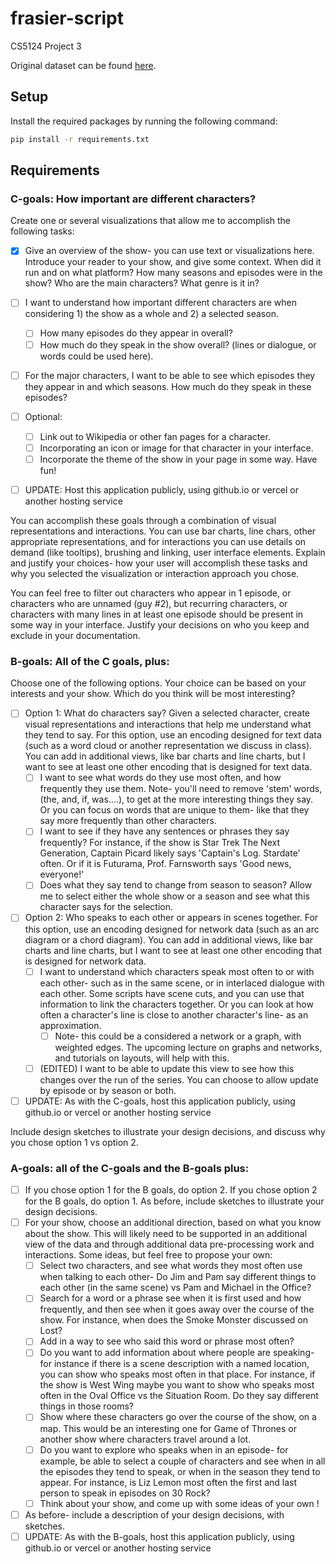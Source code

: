 # frasier-script
CS5124 Project 3

Original dataset can be found [here](https://data.world/chipoglesby/frasier-crane-television-transcripts).

## Setup

Install the required packages by running the following command:

```bash
pip install -r requirements.txt
```

## Requirements

### C-goals:  How important are different characters? 

Create one or several visualizations that allow me to accomplish the following tasks: 

- [x] Give an overview of the show- you can use text or visualizations here.  Introduce your reader to your show, and give some context.  When did it run and on what platform?  How many seasons and episodes were in the show?  Who are the main characters?  What genre is it in? 
- [ ] I want to understand how important different characters are when considering 1) the show as a whole and 2) a selected season.  
    - [ ] How many episodes do they appear in overall? 
    - [ ] How much do they speak in the show overall? (lines or dialogue, or words could be used here).
- [ ] For the major characters, I want to be able to see which episodes they they appear in and which seasons.  How much do they speak in these episodes?

- [ ] Optional:
    - [ ] Link out to Wikipedia or other fan pages for a character.
    - [ ] Incorporating an icon or image for that character in your interface.   
    - [ ] Incorporate the theme of the show in your page in some way.  Have fun! 
- [ ] UPDATE: Host this application publicly, using github.io or vercel or another hosting service

You can accomplish these goals through a combination of visual representations and interactions.  You can use bar charts, line chars, other appropriate representations, and for interactions you can use details on demand (like tooltips), brushing and linking, user interface elements.  Explain and justify your choices- how your user will accomplish these tasks and why you selected the visualization or interaction approach you chose.   

You can feel free to filter out characters who appear in 1 episode, or characters who are unnamed (guy #2), but recurring characters, or characters with many lines in at least one episode should be present in some way in your interface.  Justify your decisions on who you keep and exclude in your documentation.  

### B-goals:  All of the C goals, plus: 

Choose one of the following options.  Your choice can be based on your interests and your show.  Which do you think will be most interesting? 

- [ ] Option 1: What do characters say?   Given a selected character, create visual representations and interactions that help me understand what they tend to say.  For this option, use an encoding designed for text data (such as a word cloud or another representation we discuss in class).  You can add in additional views, like bar charts and line charts, but I want to see at least one other encoding that is designed for text data. 
    - [ ] I want to see what words do they use most often, and how frequently they use them.  Note- you'll need to remove 'stem' words, (the, and, if, was....), to get at the more interesting things they say.  Or you can focus on words that are unique to them- like that they say more frequently than other characters.  
    - [ ] I want to see if they have any sentences or phrases they say frequently?  For instance, if the show is Star Trek The Next Generation, Captain Picard likely says 'Captain's Log. Stardate' often.  Or if it is Futurama, Prof. Farnsworth says 'Good news, everyone!' 
    - [ ] Does what they say tend to change from season to season?  Allow me to select either the whole show or a season and see what this character says for the selection. 

- [ ] Option 2: Who speaks to each other or appears in scenes together. For this option, use an encoding designed for network data (such as an arc diagram or a chord diagram).  You can add in additional views, like bar charts and line charts, but I want to see at least one other encoding that is designed for network data. 
    - [ ] I want to understand which characters speak most often to or with each other- such as in the same scene, or in interlaced dialogue with each other.  Some scripts have scene cuts, and you can use that information to link the characters together.  Or you can look at how often a character's line is close to another character's line- as an approximation.  
        - [ ] Note- this could be a considered a network or a graph, with weighted edges.  The upcoming lecture on graphs and networks, and tutorials on layouts, will help with this.  
    - [ ] (EDITED) I want to be able to update this view to see how this changes over the run of the series.  You can choose to allow update by episode or by season or both.  
- [ ] UPDATE: As with the C-goals, host this application publicly, using github.io or vercel or another hosting service

Include design sketches to illustrate your design decisions, and discuss why you chose option 1 vs option 2. 

### A-goals:   all of the C-goals and the B-goals plus: 

- [ ] If you chose option 1 for the B goals, do option 2.  If you chose option 2 for the B goals, do option 1.   As before, include sketches to illustrate your design decisions.   
- [ ] For your show, choose an additional direction, based on what you know about the show.  This will likely need to be supported in an additional view of the data and through additional data pre-processing work and interactions.  Some ideas, but feel free to propose your own:
    - [ ] Select two characters, and see what words they most often use when talking to each other- Do Jim and Pam say different things to each other (in the same scene) vs Pam and Michael in the Office? 
    - [ ] Search for a word or a phrase see when it is first used and how frequently, and then see when it goes away over the course of the show.  For instance, when does the Smoke Monster discussed on Lost? 
    - [ ] Add in a way to see who said this word or phrase most often? 
    - [ ] Do you want to add information about where people are speaking- for instance if there is a scene description with a named location, you can show who speaks most often in that place.  For instance, if the show is West Wing maybe you want to show who speaks most often in the Oval Office vs the Situation Room.  Do they say different things in those rooms? 
    - [ ] Show where these characters go over the course of the show, on a map.  This would be an interesting one for Game of Thrones or another show where characters travel around a lot. 
    - [ ] Do you want to explore who speaks when in an episode- for example, be able to select a couple of characters and see when in all the episodes they tend to speak, or when in the season they tend to appear.  For instance, is Liz Lemon most often the first and last person to speak in episodes on 30 Rock?    
    - [ ] Think about your show, and come up with some ideas of your own !  
- [ ] As before- include a description of your design decisions, with sketches.
- [ ] UPDATE: As with the B-goals, host this application publicly, using github.io or vercel or another hosting service
